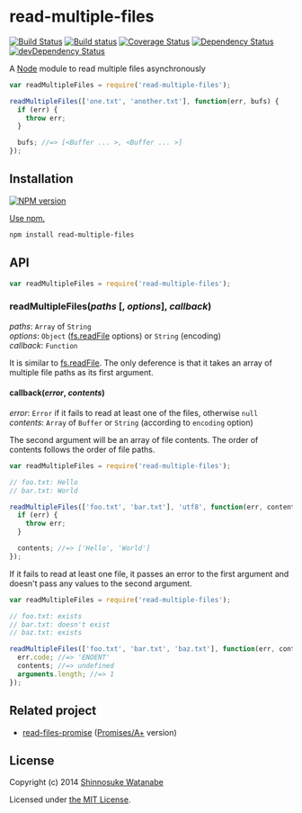 # read-multiple-files 

[![Build Status](https://travis-ci.org/shinnn/read-multiple-files.svg?branch=master)](https://travis-ci.org/shinnn/read-multiple-files)
[![Build status](https://ci.appveyor.com/api/projects/status/ia3h5bcsy84vgfpc?svg=true)](https://ci.appveyor.com/project/ShinnosukeWatanabe/read-multiple-files)
[![Coverage Status](https://img.shields.io/coveralls/shinnn/read-multiple-files.svg)](https://coveralls.io/r/shinnn/read-multiple-files)
[![Dependency Status](https://david-dm.org/shinnn/read-multiple-files.svg)](https://david-dm.org/shinnn/read-multiple-files)
[![devDependency Status](https://david-dm.org/shinnn/read-multiple-files/dev-status.svg)](https://david-dm.org/shinnn/read-multiple-files#info=devDependencies)

A [Node](http://nodejs.org/) module to read multiple files asynchronously

```javascript
var readMultipleFiles = require('read-multiple-files');

readMultipleFiles(['one.txt', 'another.txt'], function(err, bufs) {
  if (err) {
    throw err;
  }

  bufs; //=> [<Buffer ... >, <Buffer ... >]
});
```

## Installation

[![NPM version](https://badge.fury.io/js/read-multiple-files.svg)](https://www.npmjs.com/package/read-multiple-files)

[Use npm.](https://docs.npmjs.com/cli/install)

```sh
npm install read-multiple-files
```

## API

```javascript
var readMultipleFiles = require('read-multiple-files');
```

### readMultipleFiles(*paths* [, *options*], *callback*)

*paths*: `Array` of `String`  
*options*: `Object` ([fs.readFile] options) or `String` (encoding)  
*callback*: `Function`

It is similar to [fs.readFile]. The only deference is that it takes an array of multiple file paths as its first argument.

#### callback(*error*, *contents*)

*error*: `Error` if it fails to read at least one of the files, otherwise `null`  
*contents*: `Array` of `Buffer` or `String` (according to `encoding` option)

The second argument will be an array of file contents. The order of contents follows the order of file paths. 

```javascript
var readMultipleFiles = require('read-multiple-files');

// foo.txt: Hello
// bar.txt: World

readMultipleFiles(['foo.txt', 'bar.txt'], 'utf8', function(err, contents) {
  if (err) {
    throw err;
  }

  contents; //=> ['Hello', 'World']
});
```

If it fails to read at least one file, it passes an error to the first argument and doesn't pass any values to the second argument.

```javascript
var readMultipleFiles = require('read-multiple-files');

// foo.txt: exists
// bar.txt: doesn't exist
// baz.txt: exists

readMultipleFiles(['foo.txt', 'bar.txt', 'baz.txt'], function(err, contents) {
  err.code; //=> 'ENOENT'
  contents; //=> undefined
  arguments.length; //=> 1
});
```

## Related project

* [read-files-promise](https://github.com/shinnn/read-files-promise) ([Promises/A+](https://promisesaplus.com/) version)

## License

Copyright (c) 2014 [Shinnosuke Watanabe](https://github.com/shinnn)

Licensed under [the MIT License](./LICENSE).

[fs.readFile]: http://nodejs.org/api/fs.html#fs_fs_readfile_filename_options_callback
